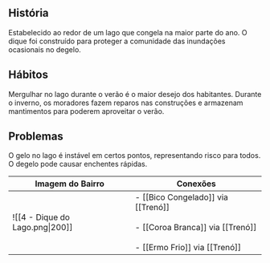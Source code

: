 ## História  
Estabelecido ao redor de um lago que congela na maior parte do ano. O dique foi construído para proteger a comunidade das inundações ocasionais no degelo.

## Hábitos  
Mergulhar no lago durante o verão é o maior desejo dos habitantes. Durante o inverno, os moradores fazem reparos nas construções e armazenam mantimentos para poderem aproveitar o verão.

## Problemas  
O gelo no lago é instável em certos pontos, representando risco para todos. O degelo pode causar enchentes rápidas.



| Imagem do Bairro                | Conexões                                                                                                        |
| ------------------------------- | --------------------------------------------------------------------------------------------------------------- |
| ![[4 - Dique do Lago.png\|200]] | - [[Bico Congelado]] via [[Trenó]]<br><br>- [[Coroa Branca]] via [[Trenó]]<br><br>- [[Ermo Frio]] via [[Trenó]] |
